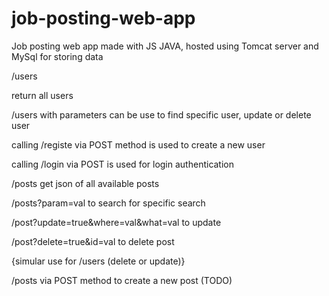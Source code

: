 # job-posting-web-app
Job posting web app made with JS JAVA, hosted using Tomcat server and MySql for storing data


/users

return all users

/users with parameters can be use to find specific user, update or delete user

calling /registe via POST method is used to create a new user

calling /login via POST is used for login authentication


/posts get json of all available  posts

/posts?param=val to search for specific search

/post?update=true&where=val&what=val to update

/post?delete=true&id=val to delete post 

{simular use for /users (delete or update)}

/posts via POST method  to create a new post (TODO)
